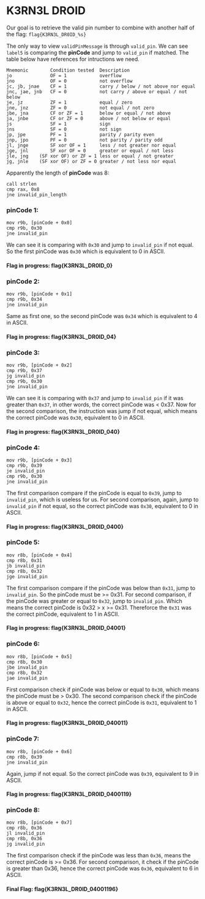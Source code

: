 # K3RN3L DROID

Our goal is to retrieve the valid pin number to combine with another half of the flag: `flag{K3RN3L_DR0ID_%s}`

The only way to view `validPinMessage` is through `valid_pin`. We can see `label5` is comparing the **pinCode** and jump to `valid_pin` if matched. The table below have references for intructions we need.

```
Mnemonic        Condition tested  Description  
jo              OF = 1            overflow 
jno             OF = 0            not overflow 
jc, jb, jnae    CF = 1            carry / below / not above nor equal
jnc, jae, jnb   CF = 0            not carry / above or equal / not below
je, jz          ZF = 1            equal / zero
jne, jnz        ZF = 0            not equal / not zero
jbe, jna        CF or ZF = 1      below or equal / not above
ja, jnbe        CF or ZF = 0      above / not below or equal
js              SF = 1            sign 
jns             SF = 0            not sign 
jp, jpe         PF = 1            parity / parity even 
jnp, jpo        PF = 0            not parity / parity odd 
jl, jnge        SF xor OF = 1     less / not greater nor equal
jge, jnl        SF xor OF = 0     greater or equal / not less
jle, jng    (SF xor OF) or ZF = 1 less or equal / not greater
jg, jnle    (SF xor OF) or ZF = 0 greater / not less nor equal 
```

Apparently the length of **pinCode** was 8:
```
call strlen
cmp rax, 0x8
jne invalid_pin_length 
```

### pinCode 1:
```
mov r9b, [pinCode + 0x0]
cmp r9b, 0x30
jne invalid_pin
```
We can see it is comparing with `0x30` and jump to `invalid_pin` if not equal. So the first pinCode was `0x30` which is equivalent to 0 in ASCII.

#### Flag in progress: flag{K3RN3L_DR0ID_0}

### pinCode 2:
```
mov r9b, [pinCode + 0x1]
cmp r9b, 0x34
jne invalid_pin
```
Same as first one, so the second pinCode was `0x34` which is equivalent to 4 in ASCII.

#### Flag in progress: flag{K3RN3L_DR0ID_04}

### pinCode 3:
```
mov r9b, [pinCode + 0x2]
cmp r9b, 0x37
jg invalid_pin
cmp r9b, 0x30
jne invalid_pin
```
We can see it is comparing with `0x37` and jump to `invalid_pin` if it was greater than `0x37`, in other words, the correct pinCode was < 0x37.
Now for the second comparison, the instruction was jump if not equal, which means the correct pinCode was `0x30`, equivalent to 0 in ASCII. 

#### Flag in progress: flag{K3RN3L_DR0ID_040}

### pinCode 4:
```
mov r9b, [pinCode + 0x3]
cmp r9b, 0x39
je invalid_pin
cmp r9b, 0x30
jne invalid_pin
```
The first comparison compare if the pinCode is equal to `0x39`, jump to `invalid_pin`, which is useless for us. For second comparison, again, jump to `invalid_pin` if not equal, so the correct pinCode was `0x30`, equivalent to 0 in ASCII.

#### Flag in progress: flag{K3RN3L_DR0ID_0400}

### pinCode 5:
```
mov r8b, [pinCode + 0x4]
cmp r8b, 0x31
jb invalid_pin
cmp r8b, 0x32
jge invalid_pin
```
The first comparison compare if the pinCode was below than `0x31`, jump to `invalid_pin`. So the pinCode must be >= 0x31. For second comparison, if the pinCode was greater or equal to `0x32`, jump to `invalid_pin`. Which means the correct pinCode is 0x32 > x >= 0x31. Thereforce the `0x31` was the correct pinCode, equivalent to 1 in ASCII.

#### Flag in progress: flag{K3RN3L_DR0ID_04001}

### pinCode 6:
```
mov r8b, [pinCode + 0x5]
cmp r8b, 0x30
jbe invalid_pin
cmp r8b, 0x32
jae invalid_pin
```
First comparison check if pinCode was below or equal to `0x30`, which means the pinCode must be > 0x30. The second comparison check if the pinCode is above or equal to `0x32`, hence the correct pinCode is `0x31`, equivalent to 1 in ASCII.

#### Flag in progress: flag{K3RN3L_DR0ID_040011}

### pinCode 7:
```
mov r8b, [pinCode + 0x6]
cmp r8b, 0x39
jne invalid_pin
```
Again, jump if not equal. So the correct pinCode was `0x39`, equivalent to 9 in ASCII.

#### Flag in progress: flag{K3RN3L_DR0ID_0400119}

### pinCode 8:
```
mov r8b, [pinCode + 0x7]
cmp r8b, 0x36
jl invalid_pin
cmp r8b, 0x36
jg invalid_pin
```
The first comparison check if the pinCode was less than `0x36`, means the correct pinCode is >= 0x36. For second comparison, it check if the pinCode is greater than 0x36, hence the correct pinCode was `0x36`, equivalent to 6 in ASCII.

#### Final Flag: flag{K3RN3L_DR0ID_04001196}
